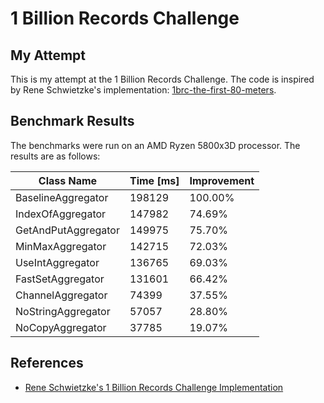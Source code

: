 # 1 Billion Records Challenge

## My Attempt

This is my attempt at the 1 Billion Records Challenge. The code is inspired by Rene Schwietzke's
implementation: [1brc-the-first-80-meters](https://github.com/rschwietzke/1brc-the-first-80-meters).

## Benchmark Results

The benchmarks were run on an AMD Ryzen 5800x3D processor. The results are as follows:

| Class Name          | Time [ms] | Improvement |
|---------------------|-----------|-------------|
| BaselineAggregator  | 198129    | 100.00%     |
| IndexOfAggregator   | 147982    | 74.69%      |
| GetAndPutAggregator | 149975    | 75.70%      |
| MinMaxAggregator    | 142715    | 72.03%      |
| UseIntAggregator    | 136765    | 69.03%      |
| FastSetAggregator   | 131601    | 66.42%      |
| ChannelAggregator   | 74399     | 37.55%      |
| NoStringAggregator  | 57057     | 28.80%      |
| NoCopyAggregator    | 37785     | 19.07%      |

## References

- [Rene Schwietzke's 1 Billion Records Challenge Implementation](https://github.com/rschwietzke/1brc-the-first-80-meters)
